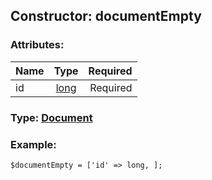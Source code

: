 ## Constructor: documentEmpty  

### Attributes:

| Name     |    Type       | Required |
|----------|:-------------:|---------:|
|id|[long](../types/long.md) | Required|


### Type: [Document](../types/Document.md)

### Example:


```
$documentEmpty = ['id' => long, ];
```